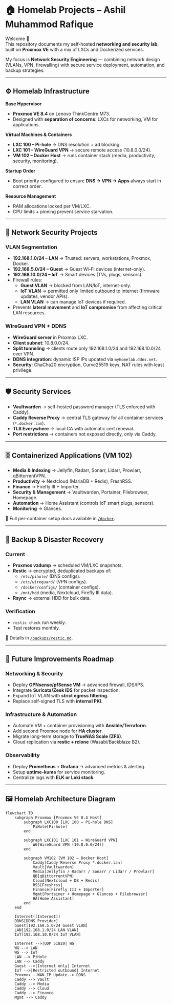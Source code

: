 # 🏠 Homelab Projects – Ashil Muhammod Rafique

Welcome 👋  
This repository documents my self-hosted **networking and security lab**, built on **Proxmox VE** with a mix of LXCs and Dockerized services.  

My focus is **Network Security Engineering** — combining network design (VLANs, VPN, firewalling) with secure service deployment, automation, and backup strategies.

---

## ⚙️ Homelab Infrastructure

**Base Hypervisor**  
- **Proxmox VE 8.4** on Lenovo ThinkCentre M73.  
- Designed with **separation of concerns**: LXCs for networking, VM for applications.  

**Virtual Machines & Containers**
- **LXC 100 – Pi-hole** → DNS resolution + ad blocking.  
- **LXC 101 – WireGuard VPN** → secure remote access (10.8.0.0/24).  
- **VM 102 – Docker Host** → runs container stack (media, productivity, security, monitoring).  

**Startup Order**  
- Boot priority configured to ensure **DNS → VPN → Apps** always start in correct order.  

**Resource Management**  
- RAM allocations locked per VM/LXC.  
- CPU limits + pinning prevent service starvation.  

---

## 🔐 Network Security Projects

### VLAN Segmentation
- **192.168.1.0/24 – LAN** → Trusted: servers, workstations, Proxmox, Docker.  
- **192.168.5.0/24 – Guest** → Guest Wi-Fi devices (internet-only).  
- **192.168.10.0/24 – IoT** → Smart devices (TVs, plugs, sensors).  
- Firewall rules:  
  - **Guest VLAN** → blocked from LAN/IoT, internet-only.  
  - **IoT VLAN** → permitted only limited outbound to internet (firmware updates, vendor APIs).  
  - **LAN VLAN** → can manage IoT devices if required.  
- Prevents **lateral movement** and **IoT compromise** from affecting critical LAN resources.  

### WireGuard VPN + DDNS
- **WireGuard server** in Proxmox LXC.  
- **Client subnet**: 10.8.0.0/24.  
- **Split tunneling** → clients route only 192.168.1.0/24 and 192.168.10.0/24 over VPN.  
- **DDNS integration**: dynamic ISP IPs updated via `myhomelab.ddns.net`.  
- **Security**: ChaCha20 encryption, Curve25519 keys, NAT rules with least privilege.  

---

## 🛡️ Security Services

- **Vaultwarden** → self-hosted password manager (TLS enforced with Caddy).  
- **Caddy Reverse Proxy** → central TLS gateway for all container services (`*.docker.lan`).  
- **TLS Everywhere** → local CA with automatic cert renewal.  
- **Port restrictions** → containers not exposed directly, only via Caddy.  

---

## 🗄️ Containerized Applications (VM 102)

- **Media & Indexing** → Jellyfin, Radarr, Sonarr, Lidarr, Prowlarr, qBittorrentVPN.  
- **Productivity** → Nextcloud (MariaDB + Redis), FreshRSS.  
- **Finance** → Firefly III + Importer.  
- **Security & Management** → Vaultwarden, Portainer, Filebrowser, Homepage.  
- **Automation** → Home Assistant (controls IoT smart plugs, sensors).  
- **Monitoring** → Glances.  

📂 Full per-container setup docs available in [`/docker`](./docker).  

---

## 💾 Backup & Disaster Recovery

### Current
- **Proxmox vzdump** → scheduled VM/LXC snapshots.  
- **Restic** → encrypted, deduplicated backups of:  
  - `/etc/pihole/` (DNS configs).  
  - `/etc/wireguard/` (VPN configs).  
  - `/docker/configs/` (container configs).  
  - `/mnt/hdd` (media, Nextcloud, Firefly III data).  
- **Rsync** → external HDD for bulk data.  

### Verification
- `restic check` run weekly.  
- Test restores monthly.  

📂 Details in [`/backups/restic.md`](./backups/restic.md).  

---

## 🚀 Future Improvements Roadmap

### Networking & Security
- Deploy **OPNsense/pfSense VM** → advanced firewall, IDS/IPS.  
- Integrate **Suricata/Zeek IDS** for packet inspection.  
- Expand IoT VLAN with **strict egress filtering**.  
- Replace self-signed TLS with **internal PKI**.  

### Infrastructure & Automation
- Automate VM + container provisioning with **Ansible/Terraform**.  
- Add second Proxmox node for **HA cluster**.  
- Migrate long-term storage to **TrueNAS Scale (ZFS)**.  
- Cloud replication via **restic + rclone** (Wasabi/Backblaze B2).  

### Observability
- Deploy **Prometheus + Grafana** → advanced metrics & alerting.  
- Setup **uptime-kuma** for service monitoring.  
- Centralize logs with **ELK or Loki stack**.  

---

## 🖼️ Homelab Architecture Diagram

```mermaid
flowchart TD
    subgraph Proxmox [Proxmox VE 8.4 Host]
        subgraph LXC100 [LXC 100 – Pi-hole DNS]
            PiHole[Pi-hole]
        end

        subgraph LXC101 [LXC 101 – WireGuard VPN]
            WG[WireGuard VPN (10.8.0.0/24)]
        end

        subgraph VM102 [VM 102 – Docker Host]
            Caddy[Caddy Reverse Proxy *.docker.lan]
            Vault[Vaultwarden]
            Media[Jellyfin / Radarr / Sonarr / Lidarr / Prowlarr]
            QB[qBittorrentVPN]
            Cloud[Nextcloud + DB + Redis]
            RSS[Freshrss]
            Finance[Firefly III + Importer]
            Mgmt[Portainer + Homepage + Glances + Filebrowser]
            HA[Home Assistant]
        end
    end

    Internet((Internet))
    DDNS[DDNS Provider]
    Guest[192.168.5.0/24 Guest VLAN]
    LAN[192.168.1.0/24 LAN VLAN]
    IoT[192.168.10.0/24 IoT VLAN]

    Internet -->|UDP 51820| WG
    WG --> LAN
    WG --> IoT
    LAN --> PiHole
    LAN --> Caddy
    Guest -->|Internet only| Internet
    IoT -->|Restricted outbound| Internet
    Proxmox -.WAN IP Update.-> DDNS
    Caddy --> Vault
    Caddy --> Media
    Caddy --> Cloud
    Caddy --> Finance
    Mgmt --> Caddy
